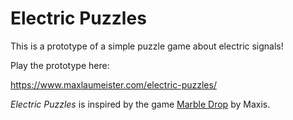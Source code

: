 # Electric Puzzles

This is a prototype of a simple puzzle game about electric signals!

Play the prototype here:

https://www.maxlaumeister.com/electric-puzzles/

*Electric Puzzles* is inspired by the game [Marble Drop](https://www.maxlaumeister.com/marble-drop/) by Maxis.
